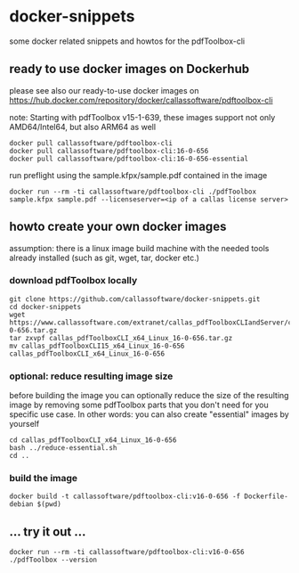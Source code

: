 # docker-snippets
some docker related snippets and howtos for the pdfToolbox-cli

## ready to use docker images on Dockerhub
please see also our ready-to-use docker images on https://hub.docker.com/repository/docker/callassoftware/pdftoolbox-cli

note: Starting with pdfToolbox v15-1-639, these images support not only AMD64/Intel64, but also ARM64 as well
```
docker pull callassoftware/pdftoolbox-cli
docker pull callassoftware/pdftoolbox-cli:16-0-656
docker pull callassoftware/pdftoolbox-cli:16-0-656-essential
```
run preflight using the sample.kfpx/sample.pdf contained in the image
```
docker run --rm -ti callassoftware/pdftoolbox-cli ./pdfToolbox sample.kfpx sample.pdf --licenseserver=<ip of a callas license server>
```

## howto create your own docker images

assumption: there is a linux image build machine with the needed tools already installed (such as git, wget, tar, docker etc.)

### download pdfToolbox locally
```
git clone https://github.com/callassoftware/docker-snippets.git
cd docker-snippets
wget https://www.callassoftware.com/extranet/callas_pdfToolboxCLIandServer/callas_pdfToolboxCLI_x64_Linux_16-0-656.tar.gz
tar zxvpf callas_pdfToolboxCLI_x64_Linux_16-0-656.tar.gz
mv callas_pdfToolboxCLI15_x64_Linux_16-0-656 callas_pdfToolboxCLI_x64_Linux_16-0-656
```

### optional: reduce resulting image size
before building the image you can optionally reduce the size of the resulting image by removing some pdfToolbox parts that you don't need for you specific use case. In other words: you can also create "essential" images by yourself

```
cd callas_pdfToolboxCLI_x64_Linux_16-0-656
bash ../reduce-essential.sh
cd ..
```

### build the image
```
docker build -t callassoftware/pdftoolbox-cli:v16-0-656 -f Dockerfile-debian $(pwd)
```

## ... try it out ...

```
docker run --rm -ti callassoftware/pdftoolbox-cli:v16-0-656 ./pdfToolbox --version
```
